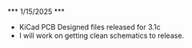 *** 1/15/2025 ***
- KiCad PCB Designed files released for 3.1c
- I will work on getting clean schematics to release.
